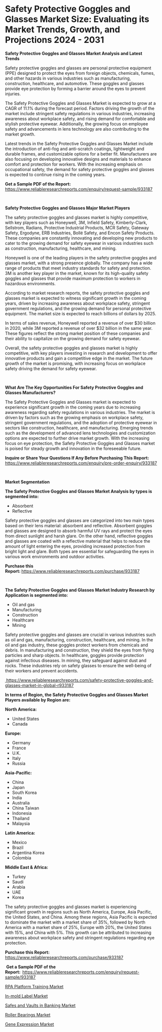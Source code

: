 <p><h1>Safety Protective Goggles and Glasses Market Size: Evaluating its Market Trends, Growth, and Projections 2024 - 2031</h1></p><p><strong>Safety Protective Goggles and Glasses Market Analysis and Latest Trends</strong></p>
<p><p>Safety protective goggles and glasses are personal protective equipment (PPE) designed to protect the eyes from foreign objects, chemicals, fumes, and other hazards in various industries such as manufacturing, construction, healthcare, and automotive. These goggles and glasses provide eye protection by forming a barrier around the eyes to prevent injuries.</p><p>The Safety Protective Goggles and Glasses Market is expected to grow at a CAGR of 11.1% during the forecast period. Factors driving the growth of the market include stringent safety regulations in various industries, increasing awareness about workplace safety, and rising demand for comfortable and stylish protective eyewear. Additionally, the growing focus on employee safety and advancements in lens technology are also contributing to the market growth.</p><p>Latest trends in the Safety Protective Goggles and Glasses Market include the introduction of anti-fog and anti-scratch coatings, lightweight and durable frames, and customizable options for a better fit. Manufacturers are also focusing on developing innovative designs and materials to enhance comfort and protection for workers. With the increasing emphasis on occupational safety, the demand for safety protective goggles and glasses is expected to continue rising in the coming years.</p></p>
<p><strong>Get a Sample PDF of the Report:&nbsp;</strong> <a href="https://www.reliableresearchreports.com/enquiry/request-sample/933187">https://www.reliableresearchreports.com/enquiry/request-sample/933187</a></p>
<p>&nbsp;</p>
<p><strong>Safety Protective Goggles and Glasses Major Market Players</strong></p>
<p><p>The safety protective goggles and glasses market is highly competitive, with key players such as Honeywell, 3M, Infield Safety, Kimberly-Clark, Sellstrom, Radians, Protective Industrial Products, MCR Safety, Gateway Safety, Ergodyne, ERB Industries, Bollé Safety, and Encon Safety Products. These companies are constantly innovating and developing new products to cater to the growing demand for safety eyewear in various industries such as construction, manufacturing, healthcare, and mining.</p><p>Honeywell is one of the leading players in the safety protective goggles and glasses market, with a strong presence globally. The company has a wide range of products that meet industry standards for safety and protection. 3M is another key player in the market, known for its high-quality safety goggles and glasses that provide maximum protection to workers in hazardous environments.</p><p>According to market research reports, the safety protective goggles and glasses market is expected to witness significant growth in the coming years, driven by increasing awareness about workplace safety, stringent government regulations, and the growing demand for personal protective equipment. The market size is expected to reach billions of dollars by 2025.</p><p>In terms of sales revenue, Honeywell reported a revenue of over $30 billion in 2020, while 3M reported a revenue of over $32 billion in the same year. These figures reflect the strong market position of these companies and their ability to capitalize on the growing demand for safety eyewear.</p><p>Overall, the safety protective goggles and glasses market is highly competitive, with key players investing in research and development to offer innovative products and gain a competitive edge in the market. The future growth of the market is promising, with increasing focus on workplace safety driving the demand for safety eyewear.</p></p>
<p>&nbsp;</p>
<p><strong>What Are The Key Opportunities For Safety Protective Goggles and Glasses Manufacturers?</strong></p>
<p><p>The Safety Protective Goggles and Glasses market is expected to experience significant growth in the coming years due to increasing awareness regarding safety regulations in various industries. The market is driven by factors such as the growing emphasis on workplace safety, stringent government regulations, and the adoption of protective eyewear in sectors like construction, healthcare, and manufacturing. Emerging trends such as the development of advanced lens technologies and customization options are expected to further drive market growth. With the increasing focus on eye protection, the Safety Protective Goggles and Glasses market is poised for steady growth and innovation in the foreseeable future.</p></p>
<p><strong>Inquire or Share Your Questions If Any Before Purchasing This Report:</strong> <a href="https://www.reliableresearchreports.com/enquiry/pre-order-enquiry/933187">https://www.reliableresearchreports.com/enquiry/pre-order-enquiry/933187</a></p>
<p>&nbsp;</p>
<p><strong>Market Segmentation</strong></p>
<p><strong>The Safety Protective Goggles and Glasses Market Analysis by types is segmented into:</strong></p>
<p><ul><li>Absorbent</li><li>Reflective</li></ul></p>
<p><p>Safety protective goggles and glasses are categorized into two main types based on their lens material: absorbent and reflective. Absorbent goggles and glasses are designed to absorb harmful UV rays and protect the eyes from direct sunlight and harsh glare. On the other hand, reflective goggles and glasses are coated with a reflective material that helps to reduce the amount of light entering the eyes, providing increased protection from bright light and glare. Both types are essential for safeguarding the eyes in various work environments and outdoor activities.</p></p>
<p><strong>Purchase this Report:&nbsp;</strong><a href="https://www.reliableresearchreports.com/purchase/933187">https://www.reliableresearchreports.com/purchase/933187</a></p>
<p>&nbsp;</p>
<p><strong>The Safety Protective Goggles and Glasses Market Industry Research by Application is segmented into:</strong></p>
<p><ul><li>Oil and gas</li><li>Manufacturing</li><li>Construction</li><li>Healthcare</li><li>Mining</li></ul></p>
<p><p>Safety protective goggles and glasses are crucial in various industries such as oil and gas, manufacturing, construction, healthcare, and mining. In the oil and gas industry, these goggles protect workers from chemicals and debris. In manufacturing and construction, they shield the eyes from flying particles and sharp objects. In healthcare, goggles provide protection against infectious diseases. In mining, they safeguard against dust and rocks. These industries rely on safety glasses to ensure the well-being of their workers and prevent accidents.</p></p>
<p><a href="https://www.reliableresearchreports.com/safety-protective-goggles-and-glasses-market-in-global-r933187">&nbsp;https://www.reliableresearchreports.com/safety-protective-goggles-and-glasses-market-in-global-r933187</a></p>
<p><strong>In terms of Region, the Safety Protective Goggles and Glasses Market Players available by Region are:</strong></p>
<p>
    <p> <strong> North America: </strong>
        <ul>
            <li>United States</li>
            <li>Canada</li>
        </ul>
        </p> 
    <p> <strong> Europe: </strong>
        <ul>
            <li>Germany</li>
            <li>France</li>
            <li>U.K.</li>
            <li>Italy</li>
            <li>Russia</li>
        </ul>
        </p> 
    <p> <strong> Asia-Pacific: </strong>
        <ul>
            <li>China</li>
            <li>Japan</li>
            <li>South Korea</li>
            <li>India</li>
            <li>Australia</li>
            <li>China Taiwan</li>
            <li>Indonesia</li>
            <li>Thailand</li>
            <li>Malaysia</li>
        </ul>
        </p> 
    <p> <strong> Latin America: </strong>
        <ul>
            <li>Mexico</li>
            <li>Brazil</li>
            <li>Argentina Korea</li>
            <li>Colombia</li>
        </ul>
        </p> 
    <p> <strong> Middle East & Africa: </strong>
        <ul>
            <li>Turkey</li>
            <li>Saudi</li>
            <li>Arabia</li>
            <li>UAE</li>
            <li>Korea</li>
        </ul>
    </p>
    </p>
<p><p>The safety protective goggles and glasses market is experiencing significant growth in regions such as North America, Europe, Asia Pacific, the United States, and China. Among these regions, Asia Pacific is expected to dominate the market with a market share of 35%, followed by North America with a market share of 25%, Europe with 20%, the United States with 15%, and China with 5%. This growth can be attributed to increasing awareness about workplace safety and stringent regulations regarding eye protection.</p></p>
<p><strong>Purchase this Report: </strong><a href="https://www.reliableresearchreports.com/purchase/933187">https://www.reliableresearchreports.com/purchase/933187</a></p>
<p>&nbsp;<strong>Get a Sample PDF of the Report:&nbsp;&nbsp;</strong><a href="https://www.reliableresearchreports.com/enquiry/request-sample/933187">https://www.reliableresearchreports.com/enquiry/request-sample/933187</a></p>
<p><strong></strong></p>
<p><p><a href="https://github.com/sofayahoo2023/Market-Research-Report-List-6/blob/main/rpa-platform-training-market.md">RPA Platform Training Market</a></p><p><a href="https://issuu.com/reportprime-2/docs/in-mold-label-market-size-2030.pptx_89d2c462ad34d0">In-mold Label Market</a></p><p><a href="https://github.com/joannesouthgate/Market-Research-Report-List-4/blob/main/safes-and-vaults-in-banking-market.md">Safes and Vaults in Banking Market</a></p><p><a href="https://issuu.com/reportprime-2/docs/roller-bearings-market-size-2030.pp_5cfe5f9af821cb">Roller Bearings Market</a></p><p><a href="https://medium.com/@qomarcintya76/insights-into-the-gene-expression-market-market-players-market-size-geographical-regions-and-efb30c97a3ff">Gene Expression Market</a></p></p>